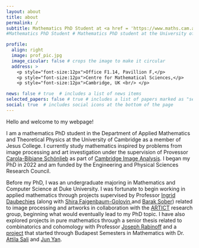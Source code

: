 ```yaml
---
layout: about
title: about
permalink: /
subtitle: Mathematics PhD Student at <a href = 'https://www.maths.cam.ac.uk/person/wep25'>Cambriddge</a>, previously at <a href = 'https://bigdata.duke.edu/programs/art-restoration/'>Duke</a>. Mathematics for <a href='http://www.damtp.cam.ac.uk/research/cia/cambridge-image-analysis'>image analysis</a> and <a href='https://art-ict.github.io/artict/home.html'>art investigatiton</a>.
#Mathematics PhD Student # Mathematics PhD student at the University of Cambridge. #<a href='#'>Affiliations</a>. Address. Contacts. Moto. Etc.

profile:
  align: right
  image: prof_pic.jpg
  image_cicular: false # crops the image to make it circular
  address: >
    <p style="font-size:12px">Office F1.14, Pavillion F,</p>
    <p style="font-size:12px">Centre for Mathematical Sciences,</p>
    <p style="font-size:12px">Cambridge, UK <br/> </p>

news: false # true  # includes a list of news items
selected_papers: false # true # includes a list of papers marked as "selected={true}"
social: true  # includes social icons at the bottom of the page
---
```


Hello and welcome to my webpage!

I am a mathematics PhD student in the Department of Applied Mathematics and Theoretical Physics at the University of Cambridge as a member of Jesus College. I currently study mathematics inspired by problems from image processing and art investigation under the supervision of Provessor [Carola-Bibiane Schönlieb](https://www.damtp.cam.ac.uk/research/cia/person/cbs31) as part of <a href='http://www.damtp.cam.ac.uk/research/cia/cambridge-image-analysis'>Cambridge Image Analysis</a>. I began my PhD in 2022 and am funded by the Engineering and Physical Sciences Research Council.

Before my PhD, I was an undergraduate majoring in Mathematics and Computer Science at Duke University. I was fortunate to begin working in applied mathematics through projects supervised by Professor [Ingrid Daubechies](https://scholars.duke.edu/person/ingrid.daubechies) (along with [Shira Faigenbaum-Golovin ](https://services.math.duke.edu/~ag617/) and [Barak Sober](https://barakino.wixsite.com/academics)) related to image processing and artworks in collaboration with the [ARTICT](https://art-ict.github.io/artict/home.html) research group, beginning what would eventually lead to my PhD topic. I have also explored projects in pure mathematics through a senior thesis related to combinatorics and cohomology with Professor [Joseph Rabinoff](https://services.math.duke.edu/~jdr/) and a <a href='https://arxiv.org/abs/2312.11446'>project</a> that started through Budapest Semesters in Mathematics with Dr. [Attila Sali](https://www.researchgate.net/profile/Attila-Sali) and [Jun Yan](https://warwick.ac.uk/fac/sci/maths/people/staff/yan/).
